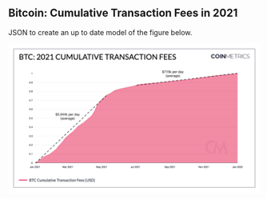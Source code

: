 ## Bitcoin: Cumulative Transaction Fees in 2021

JSON to create an up to date model of the figure below. 

![BTC](./BTC_2021_Cumulative_transaction_fees-annotated.png)